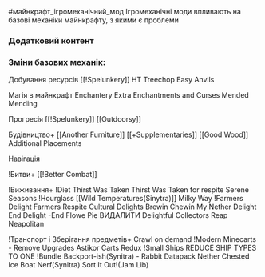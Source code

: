 #майнкрафт_ігромеханічний_мод 
Ігромеханічні моди впливають на базові механіки майнкрафту, з якими є проблеми

### Додатковий контент

### Зміни базових механік:

Добування ресурсів
[[!Spelunkery]]
HT Treechop
Easy Anvils


Магія в майнкрафт
	Enchantery
	Extra Enchantments and Curses
	Mended Mending

Прогресія
[[!Spelunkery]]
[[Outdoorsy]]

Будівництво+
	[[Another Furniture]]
	[[+Supplementaries]]
	[[Good Wood]]
	Additional Placements

Навігація

!Битви+
	[[!Better Combat]]

!Виживання+
	!Diet
	Thirst Was Taken
	Thirst Was Taken for respite
	Serene Seasons
	!Hourglass
	[[Wild Temperatures(Sinytra)]]
	Milky Way
	!Farmers Delight
		Farmers Respite
		Cultural Delights
		Brewin Chewin
		My Nether Delight
		End Delight -End Flowe Pie ВИДАЛИТИ
		Delightful
		Collectors Reap
	Neapolitan

!Транспорт і Зберігання предметів+
	Crawl on demand
	!Modern Minecarts - Remove Upgrades
	Astikor Carts Redux
	!Small Ships REDUCE SHIP TYPES TO ONE
	!Bundle Backport-ish(Synitra) - Rabbit Datapack
	Nether Chested
	Ice Boat Nerf(Synitra)
	Sort It Out!(Jam Lib)